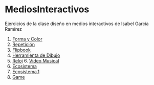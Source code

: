 # MediosInteractivos
Ejercicios de la clase diseño en medios interactivos de Isabel García Ramírez
1. [Forma y Color](https://igarciaramirez.github.io/mediosInteractivos/01)
2. [Repetición](https://igarciaramirez.github.io/mediosInteractivos/02)
3. [Flipbook](https://igarciaramirez.github.io/mediosInteractivos/03)
4. [Herramienta de Dibujo](https://igarciaramirez.github.io/mediosInteractivos/04)
5. [Reloj](https://igarciaramirez.github.io/mediosInteractivos/05)
6. [Video Musical](https://editor.p5js.org/IsabelGarciaR/sketches/H12M1LbYQ)
7. [Ecosistema](https://igarciaramirez.github.io/mediosInteractivos/07)
8. [Ecosistema.1](https://igarciaramirez.github.io/mediosInteractivos/08)
9. [Game](https://igarciaramirez.github.io/mediosInteractivos/09)
